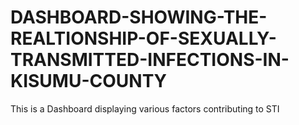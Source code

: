 # DASHBOARD-SHOWING-THE-REALTIONSHIP-OF-SEXUALLY-TRANSMITTED-INFECTIONS-IN-KISUMU-COUNTY
This is a Dashboard displaying various factors contributing to STI 
